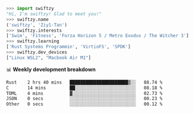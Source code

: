 ```python
>>> import swiftzy
"Hi, I'm swiftzy! Glad to meet you!"
>>> swiftzy.name
('swiftzy', 'Ziy1-Tan')
>>> swiftzy.interests
['Swim', 'Fitness', 'Forza Horizon 5 / Metro Exodus / The Witcher 3']
>>> swiftzy.learning
['Rust Systems Programmin', 'VirtioFS', 'SPDK']
>>> swiftzy.dev_devices
["Linux WSL2", "Macbook Air M1"]
```
📊 **Weekly development breakdown**
<!--START_SECTION:waka-->

```txt
Rust    2 hrs 40 mins   ██████████████████████▒░░   88.74 %
C       14 mins         ██░░░░░░░░░░░░░░░░░░░░░░░   08.18 %
TOML    4 mins          ▓░░░░░░░░░░░░░░░░░░░░░░░░   02.73 %
JSON    0 secs          ░░░░░░░░░░░░░░░░░░░░░░░░░   00.23 %
Other   0 secs          ░░░░░░░░░░░░░░░░░░░░░░░░░   00.12 %
```

<!--END_SECTION:waka-->
